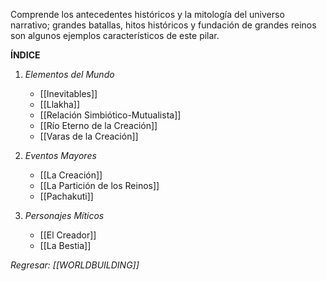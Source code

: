 Comprende los antecedentes históricos y la mitología del universo narrativo; grandes batallas, hitos históricos y fundación de grandes reinos son algunos ejemplos característicos de este pilar.

**ÍNDICE**
1. *Elementos del Mundo*
	- [[Inevitables]]
	- [[Llakha]]
	- [[Relación Simbiótico-Mutualista]]
	- [[Río Eterno de la Creación]]
	- [[Varas de la Creación]]
	
2. *Eventos Mayores*
	- [[La Creación]]
	- [[La Partición de los Reinos]]
	- [[Pachakuti]]
	
3. *Personajes Míticos*
	- [[El Creador]]
	- [[La Bestia]]

*Regresar: [[WORLDBUILDING]]*